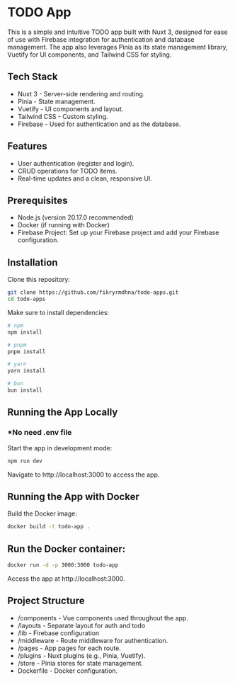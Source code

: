 # TODO App


This is a simple and intuitive TODO app built with Nuxt 3, designed for ease of use with Firebase integration for authentication and database management. The app also leverages Pinia as its state management library, Vuetify for UI components, and Tailwind CSS for styling.


## Tech Stack


-   Nuxt 3 - Server-side rendering and routing.
-   Pinia - State management.
-   Vuetify - UI components and layout.
-   Tailwind CSS - Custom styling.
-   Firebase - Used for authentication and as the database.


## Features


-   User authentication (register and login).
-   CRUD operations for TODO items.
-   Real-time updates and a clean, responsive UI.


## Prerequisites


-   Node.js (version 20.17.0 recommended)
-   Docker (if running with Docker)
-   Firebase Project: Set up your Firebase project and add your Firebase configuration.


## Installation


Clone this repository:



```bash
git clone https://github.com/fikryrmdhna/todo-apps.git
cd todo-apps
```


Make sure to install dependencies:



```bash
# npm
npm install

# pnpm
pnpm install

# yarn
yarn install

# bun
bun install
```


## Running the App Locally


### *No need .env file


Start the app in development mode:


```bash
npm run dev
```


Navigate to http://localhost:3000 to access the app.

## Running the App with Docker


Build the Docker image:


```bash
docker build -t todo-app .
```


## Run the Docker container:


```bash
docker run -d -p 3000:3000 todo-app
```


Access the app at http://localhost:3000.

## Project Structure
-   /components - Vue components used throughout the app.
-   /layouts - Separate layout for auth and todo
-   /lib - Firebase configuration
-   /middleware - Route middleware for authentication.
-   /pages - App pages for each route.
-   /plugins - Nuxt plugins (e.g., Pinia, Vuetify).
-   /store - Pinia stores for state management.
-   Dockerfile - Docker configuration.
